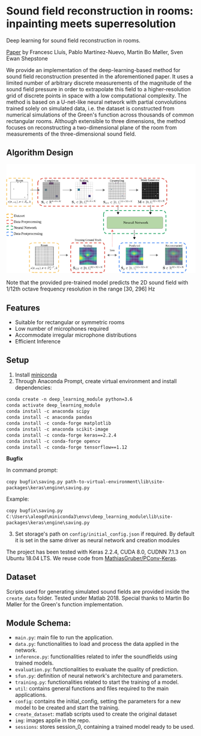 Sound field reconstruction in rooms: inpainting meets superresolution
====

Deep learning for sound field reconstruction in rooms.

[Paper](https://arxiv.org/abs/2001.11263) by Francesc Lluís, Pablo Martínez-Nuevo, Martin Bo Møller, Sven Ewan Shepstone

We provide an implementation of the deep-learning-based method for sound field reconstruction presented in the aforementioned paper. It uses a limited number of arbitrary discrete measurements of the magnitude of the sound field pressure in order to extrapolate this field to a higher-resolution grid of discrete points in space with a low computational complexity. The method is based on a U-net-like neural network with partial convolutions trained solely on simulated data, i.e. the dataset is constructed from numerical simulations of the Green's function across thousands of common rectangular rooms. Although extensible to three dimensions, the method focuses on reconstructing a two-dimensional plane of the room from measurements of the three-dimensional sound field.


## Algorithm Design

![diagram](img/diagram.png)


Note that the provided pre-trained model predicts the 2D sound field with 1/12th octave frequency resolution in the range [30, 296] Hz


## Features
* Suitable for rectangular or symmetric rooms
* Low number of microphones required
* Accommodate irregular microphone distributions
* Efficient Inference

## Setup

1. Install [miniconda](https://docs.conda.io/en/latest/miniconda.html)
2. Through Anaconda Prompt, create virtual environment and install dependencies:

```
conda create -n deep_learning_module python=3.6 
conda activate deep_learning_module
conda install -c anaconda scipy
conda install -c anaconda pandas
conda install -c conda-forge matplotlib
conda install -c anaconda scikit-image
conda install -c conda-forge keras==2.2.4
conda install -c conda-forge opencv
conda install -c conda-forge tensorflow==1.12
```
**Bugfix**

In command prompt:

```
copy bugfix\saving.py path-to-virtual-environment\lib\site-packages\keras\engine\saving.py
```
Example:
```
copy bugfix\saving.py C:\Users\aleogd\miniconda3\envs\deep_learning_module\lib\site-packages\keras\engine\saving.py
```

3. Set storage's path on `config/initial_config.json` if required. By default it is set in the same driver as neural network and creation modules


The project has been tested with Keras 2.2.4, CUDA 8.0, CUDNN 7.1.3 on Ubuntu 18.04 LTS. We reuse code from [MathiasGruber/PConv-Keras](https://github.com/MathiasGruber/PConv-Keras).



## Dataset

Scripts used for generating simulated sound fields are provided inside the `create_data` folder. Tested under Matlab 2018. Special thanks to Martin Bo Møller for the Green's function implementation.


## Module Schema:

* `main.py`: main file to run the application.
* `data.py`: functionalities to load and process the data applied in the network.
* `inference.py`: functionalities related to infer the soundfields using trained models.
* `evaluation.py`: functionalities to evaluate the quality of prediction.
* `sfun.py`: definition of neural network's architecture and parameters.
* `training.py`: functionalities related to start the training of a model.
* `util`: contains general functions and files required to the main applications.
* `config`: contains the initial_config, setting the parameters for a new model to be created and start the training.
* `create_dataset`: matlab scripts used to create the original dataset
* `img`: images applie in the repo.
* `sessions`: stores session_0, containing a trained model ready to be used.
